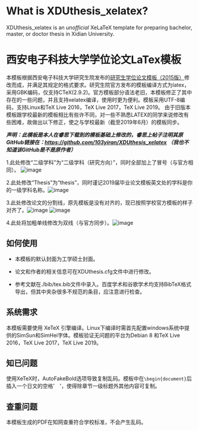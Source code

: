 # What is XDUthesis_xelatex?

XDUthesis_xelatex is an *unofficial* XeLaTeX template for preparing bachelor, master, or doctor thesis in Xidian University.

# 西安电子科技大学学位论文LaTex模板

本模板根据西安电子科技大学研究生院发布的[研究生学位论文模板（2015版）](http://gr.xidian.edu.cn/system/_content/download.jsp?urltype=news.DownloadAttachUrl&owner=1281831001&wbfileid=2041391)修改而成，并满足其规定的格式要求。研究生院官方发布的模板编译方式为latex，采用GBK编码，仅支持CTeX(2.9.2)。官方模板部分语法老旧，本模板修正了其中存在的一些问题，并且支持xelatex编译，使用时更为便利。模板采用UTF-8编码，支持Linux和TeX Live 2016，TeX Live 2017，TeX Live 2019。
由于旧版本模板跟学校最新的模板相比有些许不同，对一些不熟悉LATEX的同学来说修改有些困难，故做出以下修正，使之与学校最新（截至2019年6月）的模板同步。

***声明：此模板是本人在睿思下载到的模板基础上修改的，睿思上帖子注明其原GitHub链接在：https://github.com/103yiran/XDUthesis_xelatex （我也不知道该GitHub是不是原作者）***

1.此处修改“二级学科”为“二级学科（研究方向）”，同时全部加上了冒号（与官方相同）。
![image](https://github.com/Wangfakui/XDUthesis_xelatex-master-2019/blob/master/figures/1.jpg)

2.此处修改“Thesis”为“thesis”，同时谨记2019届毕业论文模板英文处的学科是你的一级学科名称。![image](https://github.com/Wangfakui/XDUthesis_xelatex-master-2019/blob/master/figures/2.jpg)

3.此处修改论文的分割线，原先模板是没有对齐的，现已按照学校官方模板的样子对齐了。![image](https://github.com/Wangfakui/XDUthesis_xelatex-master-2019/blob/master/figures/3.jpg) ![image](https://github.com/Wangfakui/XDUthesis_xelatex-master-2019/blob/master/figures/4.jpg)

4.此处将加粗单线修改为双线（与官方同步）。![image](https://github.com/Wangfakui/XDUthesis_xelatex-master-2019/blob/master/figures/5.jpg)


## 如何使用

* 本模板的默认封面为工学硕士封面。

* 论文和作者的相关信息可在XDUthesis.cfg文件中进行修改。

* 参考文献在./bib/tex.bib文件中录入。百度学术和谷歌学术均支持BibTeX格式导出，但其中夹杂很多不规范的条目，应注意进行检查。


## 系统需求

本模板需要使用 XeTeX 引擎编译。Linux下编译时需首先配置windows系统中提供的SimSun和SimHei字体。模板验证无问题的平台为Debian 8 和TeX Live 2016，TeX Live 2017，TeX Live 2019。

## 知已问题
使用XeTeX时，AutoFakeBold选项导致复制乱码。模板中在`\begin{document}`后插入一个日文的空格'　'，使得除章节一级标题外其他内容可复制。

## 查重问题
本模板生成的PDF在知网查重符合学校标准，不会产生乱码。

